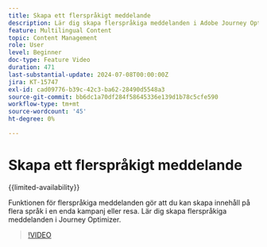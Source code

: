 ```yaml
---
title: Skapa ett flerspråkigt meddelande
description: Lär dig skapa flerspråkiga meddelanden i Adobe Journey Optimizer.
feature: Multilingual Content
topic: Content Management
role: User
level: Beginner
doc-type: Feature Video
duration: 471
last-substantial-update: 2024-07-08T00:00:00Z
jira: KT-15747
exl-id: cad09776-b39c-42c3-ba62-28490d5548a3
source-git-commit: bb6dc1a70df284f58645336e139d1b78c5cfe590
workflow-type: tm+mt
source-wordcount: '45'
ht-degree: 0%

---
```


# Skapa ett flerspråkigt meddelande

{{limited-availability}}

Funktionen för flerspråkiga meddelanden gör att du kan skapa innehåll på flera språk i en enda kampanj eller resa. Lär dig skapa flerspråkiga meddelanden i Journey Optimizer.

>[!VIDEO](https://video.tv.adobe.com/v/3452117/?learn=on&captions=swe)
